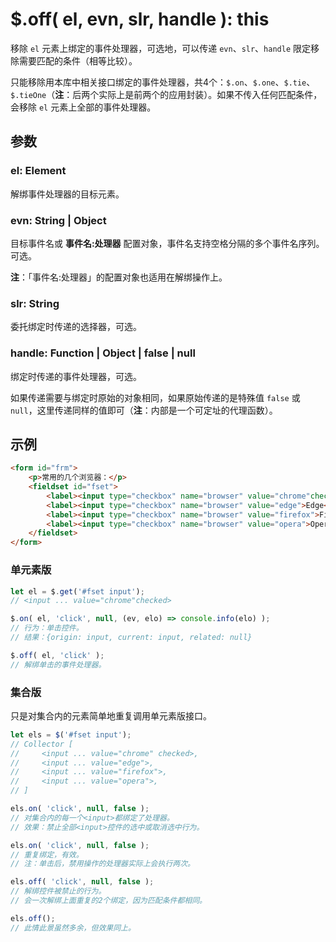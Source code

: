 # $.off( el, evn, slr, handle ): this

移除 `el` 元素上绑定的事件处理器，可选地，可以传递 `evn`、`slr`、`handle` 限定移除需要匹配的条件（相等比较）。

只能移除用本库中相关接口绑定的事件处理器，共4个：`$.on`、`$.one`、`$.tie`、`$.tieOne`（**注**：后两个实际上是前两个的应用封装）。如果不传入任何匹配条件，会移除 `el` 元素上全部的事件处理器。


## 参数

### el: Element

解绑事件处理器的目标元素。


### evn: String | Object

目标事件名或 **事件名:处理器** 配置对象，事件名支持空格分隔的多个事件名序列。可选。

**注**：「事件名:处理器」的配置对象也适用在解绑操作上。


### slr: String

委托绑定时传递的选择器，可选。


### handle: Function | Object | false | null

绑定时传递的事件处理器，可选。

如果传递需要与绑定时原始的对象相同，如果原始传递的是特殊值 `false` 或 `null`，这里传递同样的值即可（**注**：内部是一个可定址的代理函数）。


## 示例

```html
<form id="frm">
    <p>常用的几个浏览器：</p>
    <fieldset id="fset">
        <label><input type="checkbox" name="browser" value="chrome"checked>Chrome</label>
        <label><input type="checkbox" name="browser" value="edge">Edge</label>
        <label><input type="checkbox" name="browser" value="firefox">Firefox</label>
        <label><input type="checkbox" name="browser" value="opera">Opera</label>
    </fieldset>
</form>
```


### 单元素版

```js
let el = $.get('#fset input');
// <input ... value="chrome"checked>

$.on( el, 'click', null, (ev, elo) => console.info(elo) );
// 行为：单击控件。
// 结果：{origin: input, current: input, related: null}

$.off( el, 'click' );
// 解绑单击的事件处理器。
```


### 集合版

只是对集合内的元素简单地重复调用单元素版接口。

```js
let els = $('#fset input');
// Collector [
//     <input ... value="chrome" checked>,
//     <input ... value="edge">,
//     <input ... value="firefox">,
//     <input ... value="opera">,
// ]

els.on( 'click', null, false );
// 对集合内的每一个<input>都绑定了处理器。
// 效果：禁止全部<input>控件的选中或取消选中行为。

els.on( 'click', null, false );
// 重复绑定，有效。
// 注：单击后，禁用操作的处理器实际上会执行两次。

els.off( 'click', null, false );
// 解绑控件被禁止的行为。
// 会一次解绑上面重复的2个绑定，因为匹配条件都相同。

els.off();
// 此情此景虽然多余，但效果同上。
```
